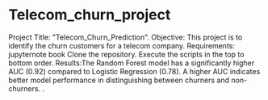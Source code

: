 # Telecom_churn_project
Project Title: "Telecom_Churn_Prediction".
Objective: This project is to identify the churn customers for a telecom company.
Requirements: jupyternote book
Clone the repository.
Execute the scripts in the top to bottom order.
Results:The Random Forest model has a significantly higher AUC (0.92) compared to Logistic Regression (0.78). A higher AUC indicates better model performance in distinguishing between churners and non-churners.
.
